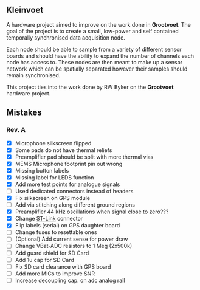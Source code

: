 ## Kleinvoet

A hardware project aimed to improve on the work done in **Grootvoet**. The goal
of the project is to create a small, low-power and self contained temporally
synchronised data acquisition node.

Each node should be able to sample from a variety of different sensor boards and
should have the ability to expand the number of channels each node has access
to. These nodes are then meant to make up a sensor network which can be
spatially separated however their samples should remain synchronised.

This project ties into the work done by RW Byker on the **Grootvoet** hardware
project.

## Mistakes
### Rev. A
- [X] Microphone silkscreen flipped
- [X] Some pads do not have thermal reliefs
- [X] Preamplifier pad should be split with more thermal vias
- [X] MEMS Microphone footprint pin out wrong
- [X] Missing button labels
- [X] Missing label for LEDS function
- [X] Add more test points for analogue signals
- [ ] Used dedicated connectors instead of headers
- [X] Fix silkscreen on GPS module
- [ ] Add via stitching along different ground regions
- [X] Preamplifier 44 kHz oscillations when signal close to zero???
- [X] Change
    [ST-Link](https://www.samtec.com/products/ftsh-107-01-l-dv-k-tr)
    connector
- [X] Flip labels (serial) on GPS daughter board
- [ ] Change fuses to resettable ones
- [ ] (Optional) Add current sense for power draw
- [ ] Change VBat-ADC resistors to 1 Meg (2x500k)
- [ ] Add guard shield for SD Card
- [ ] Add 1u cap for SD Card
- [ ] Fix SD card clearance with GPS board
- [ ] Add more MICs to improve SNR
- [ ] Increase decoupling cap. on adc analog rail
